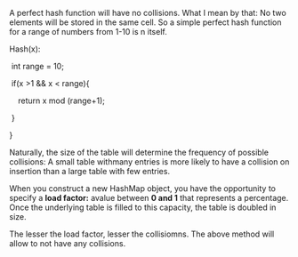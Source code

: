 A perfect hash function will have no collisions. What I mean by that: No two elements will be stored in the same cell. So a simple perfect hash function for a range of numbers from 1-10 is n itself. 

Hash(x):

 int range = 10;

 if(x &gt;1 && x &lt; range){

    return x mod (range+1);

 }

}

Naturally, the size of the table will determine the frequency of possible collisions: A small table withmany entries is more likely to have a collision on insertion than a large table with few entries.  

When you construct a new HashMap object, you have the opportunity to specify a **load factor:** avalue between **0 and 1** that represents a percentage. Once the underlying table is filled to this capacity, the table is doubled in size.  

The lesser the load factor, lesser the collisiomns. The above method will allow to not have any collisions.
